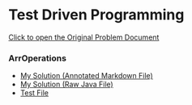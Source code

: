 # Test Driven Programming

[Click to open the Original Problem Document](https://docs.google.com/document/d/11rO-FgDJsdtivwiXsT71tdl6pEaHh087/edit)

### ArrOperations
- [My Solution (Annotated Markdown File)](./Assignment.md)
- [My Solution (Raw Java File)](./Assignment.java)
- [Test File](./AssignmentTest.java)
